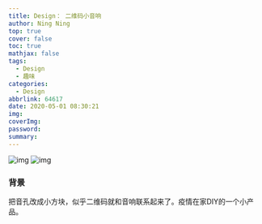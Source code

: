 ```yaml
---
title: Design： 二维码小音响
author: Ning Ning
top: true
cover: false
toc: true
mathjax: false
tags:
  - Design
  - 趣味
categories:
  - Design
abbrlink: 64617
date: 2020-05-01 08:30:21
img:
coverImg:
password:
summary:
---
```

![img](https://cdn.jsdelivr.net/gh/CoreyTao/photo2/二维码效果图.jpg )
![img](https://cdn.jsdelivr.net/gh/CoreyTao/photo2/二维码小音响.jpg )

### 背景

把音孔改成小方块，似乎二维码就和音响联系起来了。疫情在家DIY的一个小产品。




